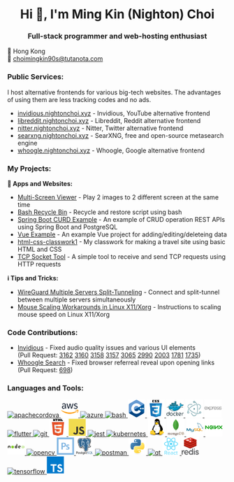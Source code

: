 <h1 align="center">Hi 👋, I'm Ming Kin (Nighton) Choi</h1>
<h3 align="center">Full-stack programmer and web-hosting enthusiast</h3>

📍 Hong Kong  
📧 [choimingkin90s@tutanota.com](mailto:choimingkin90s@tutanota.com)  

<h3 align="left">Public Services:</h3>

I host alternative frontends for various big-tech websites. The advantages of using them are less tracking codes and no ads.

- [invidious.nightonchoi.xyz](https://invidious.nightonchoi.xyz) - Invidious, YouTube alternative frontend
- [libreddit.nightonchoi.xyz](https://libreddit.nightonchoi.xyz) - Libreddit, Reddit alternative frontend
- [nitter.nightonchoi.xyz](https://nitter.nightonchoi.xyz) - Nitter, Twitter alternative frontend
- [searxng.nightonchoi.xyz](https://searxng.nightonchoi.xyz) - SearXNG, free and open-source metasearch engine
- [whoogle.nightonchoi.xyz](https://whoogle.nightonchoi.xyz) - Whoogle, Google alternative frontend

<h3 align="left">My Projects:</h3>

**📱 Apps and Websites:**

- [Multi-Screen Viewer](https://github.com/138138138/multi-screen-viewer) - Play 2 images to 2 different screen at the same time
- [Bash Recycle Bin](https://github.com/138138138/bash-recyclebin) - Recycle and restore script using bash
- [Spring Boot CURD Example](https://github.com/138138138/java-springboot-example) - An example of CRUD operation REST APIs using Spring Boot and PostgreSQL
- [Vue Example](https://github.com/138138138/vue-example) - An example Vue project for adding/editing/deleteing data
- [html-css-classwork1](https://github.com/138138138/html-css-classwork1) - My classwork for making a travel site using basic HTML and CSS
- [TCP Socket Tool](https://github.com/138138138/tcp-socket-tool) - A simple tool to receive and send TCP requests using HTTP requests

**ℹ️ Tips and Tricks:**

- [WireGuard Multiple Servers Split-Tunneling](https://github.com/138138138/wireguard-multi-server-splittunnel) - Connect and split-tunnel between multiple servers simultaneously
- [Mouse Scaling Workarounds in Linux X11/Xorg](https://github.com/138138138/x11-mouse-scaling) - Instructions to scaling mouse speed on Linux X11/Xorg

<h3 align="left">Code Contributions:</h3>

- [Invidious](https://github.com/iv-org/invidious) - Fixed audio quality issues and various UI elements  
  (Pull Request: [3162](https://github.com/iv-org/invidious/pull/3162) [3160](https://github.com/iv-org/invidious/pull/3160) [3158](https://github.com/iv-org/invidious/pull/3158) [3157](https://github.com/iv-org/invidious/pull/3157) [3065](https://github.com/iv-org/invidious/pull/3065) [2990](https://github.com/iv-org/invidious/pull/2990) [2003](https://github.com/iv-org/invidious/pull/2003) [1781](https://github.com/iv-org/invidious/pull/1781) [1735](https://github.com/iv-org/invidious/pull/1735))
- [Whoogle Search](https://github.com/benbusby/whoogle-search) - Fixed browser referreal reveal upon opening links  
  (Pull Request: [698](https://github.com/benbusby/whoogle-search/pull/698))

<h3 align="left">Languages and Tools:</h3>
<p align="left"> <a href="https://cordova.apache.org/" target="_blank" rel="noreferrer"> <img src="https://www.vectorlogo.zone/logos/apache_cordova/apache_cordova-icon.svg" alt="apachecordova" width="40" height="40"/> </a> <a href="https://aws.amazon.com" target="_blank" rel="noreferrer"> <img src="https://raw.githubusercontent.com/devicons/devicon/master/icons/amazonwebservices/amazonwebservices-original-wordmark.svg" alt="aws" width="40" height="40"/> </a> <a href="https://azure.microsoft.com/en-in/" target="_blank" rel="noreferrer"> <img src="https://www.vectorlogo.zone/logos/microsoft_azure/microsoft_azure-icon.svg" alt="azure" width="40" height="40"/> </a> <a href="https://www.gnu.org/software/bash/" target="_blank" rel="noreferrer"> <img src="https://www.vectorlogo.zone/logos/gnu_bash/gnu_bash-icon.svg" alt="bash" width="40" height="40"/> </a> <a href="https://www.w3schools.com/cpp/" target="_blank" rel="noreferrer"> <img src="https://raw.githubusercontent.com/devicons/devicon/master/icons/cplusplus/cplusplus-original.svg" alt="cplusplus" width="40" height="40"/> </a> <a href="https://www.w3schools.com/css/" target="_blank" rel="noreferrer"> <img src="https://raw.githubusercontent.com/devicons/devicon/master/icons/css3/css3-original-wordmark.svg" alt="css3" width="40" height="40"/> </a> <a href="https://www.docker.com/" target="_blank" rel="noreferrer"> <img src="https://raw.githubusercontent.com/devicons/devicon/master/icons/docker/docker-original-wordmark.svg" alt="docker" width="40" height="40"/> </a> <a href="https://www.electronjs.org" target="_blank" rel="noreferrer"> <img src="https://raw.githubusercontent.com/devicons/devicon/master/icons/electron/electron-original.svg" alt="electron" width="40" height="40"/> </a> <a href="https://expressjs.com" target="_blank" rel="noreferrer"> <img src="https://raw.githubusercontent.com/devicons/devicon/master/icons/express/express-original-wordmark.svg" alt="express" width="40" height="40"/> </a> <a href="https://flutter.dev" target="_blank" rel="noreferrer"> <img src="https://www.vectorlogo.zone/logos/flutterio/flutterio-icon.svg" alt="flutter" width="40" height="40"/> </a> <a href="https://git-scm.com/" target="_blank" rel="noreferrer"> <img src="https://www.vectorlogo.zone/logos/git-scm/git-scm-icon.svg" alt="git" width="40" height="40"/> </a> <a href="https://www.w3.org/html/" target="_blank" rel="noreferrer"> <img src="https://raw.githubusercontent.com/devicons/devicon/master/icons/html5/html5-original-wordmark.svg" alt="html5" width="40" height="40"/> </a> <a href="https://developer.mozilla.org/en-US/docs/Web/JavaScript" target="_blank" rel="noreferrer"> <img src="https://raw.githubusercontent.com/devicons/devicon/master/icons/javascript/javascript-original.svg" alt="javascript" width="40" height="40"/> </a> <a href="https://jestjs.io" target="_blank" rel="noreferrer"> <img src="https://www.vectorlogo.zone/logos/jestjsio/jestjsio-icon.svg" alt="jest" width="40" height="40"/> </a> <a href="https://kubernetes.io" target="_blank" rel="noreferrer"> <img src="https://www.vectorlogo.zone/logos/kubernetes/kubernetes-icon.svg" alt="kubernetes" width="40" height="40"/> </a> <a href="https://www.linux.org/" target="_blank" rel="noreferrer"> <img src="https://raw.githubusercontent.com/devicons/devicon/master/icons/linux/linux-original.svg" alt="linux" width="40" height="40"/> </a> <a href="https://www.mongodb.com/" target="_blank" rel="noreferrer"> <img src="https://raw.githubusercontent.com/devicons/devicon/master/icons/mongodb/mongodb-original-wordmark.svg" alt="mongodb" width="40" height="40"/> </a> <a href="https://www.mysql.com/" target="_blank" rel="noreferrer"> <img src="https://raw.githubusercontent.com/devicons/devicon/master/icons/mysql/mysql-original-wordmark.svg" alt="mysql" width="40" height="40"/> </a> <a href="https://www.nginx.com" target="_blank" rel="noreferrer"> <img src="https://raw.githubusercontent.com/devicons/devicon/master/icons/nginx/nginx-original.svg" alt="nginx" width="40" height="40"/> </a> <a href="https://nodejs.org" target="_blank" rel="noreferrer"> <img src="https://raw.githubusercontent.com/devicons/devicon/master/icons/nodejs/nodejs-original-wordmark.svg" alt="nodejs" width="40" height="40"/> </a> <a href="https://opencv.org/" target="_blank" rel="noreferrer"> <img src="https://www.vectorlogo.zone/logos/opencv/opencv-icon.svg" alt="opencv" width="40" height="40"/> </a> <a href="https://www.photoshop.com/en" target="_blank" rel="noreferrer"> <img src="https://raw.githubusercontent.com/devicons/devicon/master/icons/photoshop/photoshop-line.svg" alt="photoshop" width="40" height="40"/> </a> <a href="https://www.postgresql.org" target="_blank" rel="noreferrer"> <img src="https://raw.githubusercontent.com/devicons/devicon/master/icons/postgresql/postgresql-original-wordmark.svg" alt="postgresql" width="40" height="40"/> </a> <a href="https://postman.com" target="_blank" rel="noreferrer"> <img src="https://www.vectorlogo.zone/logos/getpostman/getpostman-icon.svg" alt="postman" width="40" height="40"/> </a> <a href="https://www.python.org" target="_blank" rel="noreferrer"> <img src="https://raw.githubusercontent.com/devicons/devicon/master/icons/python/python-original.svg" alt="python" width="40" height="40"/> </a> <a href="https://www.qt.io/" target="_blank" rel="noreferrer"> <img src="https://upload.wikimedia.org/wikipedia/commons/0/0b/Qt_logo_2016.svg" alt="qt" width="40" height="40"/> </a> <a href="https://reactjs.org/" target="_blank" rel="noreferrer"> <img src="https://raw.githubusercontent.com/devicons/devicon/master/icons/react/react-original-wordmark.svg" alt="react" width="40" height="40"/> </a> <a href="https://redis.io" target="_blank" rel="noreferrer"> <img src="https://raw.githubusercontent.com/devicons/devicon/master/icons/redis/redis-original-wordmark.svg" alt="redis" width="40" height="40"/> </a> <a href="https://www.tensorflow.org" target="_blank" rel="noreferrer"> <img src="https://www.vectorlogo.zone/logos/tensorflow/tensorflow-icon.svg" alt="tensorflow" width="40" height="40"/> </a> <a href="https://www.typescriptlang.org/" target="_blank" rel="noreferrer"> <img src="https://raw.githubusercontent.com/devicons/devicon/master/icons/typescript/typescript-original.svg" alt="typescript" width="40" height="40"/> </a> </p>

